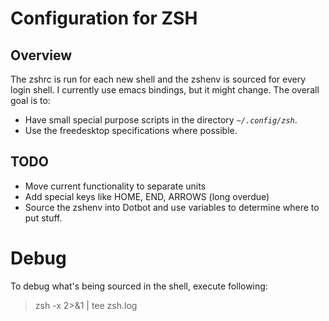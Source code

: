 # Configuration for ZSH

## Overview

The zshrc is run for each new shell and the zshenv is
sourced for every login shell. I currently use emacs
bindings, but it might change. The overall goal is to:
* Have small special purpose scripts in the directory *`~/.config/zsh`*.
* Use the freedesktop specifications where possible.

## TODO

* Move current functionality to separate units
* Add special keys like HOME, END, ARROWS (long overdue)
* Source the zshenv into Dotbot and use variables to determine where to put stuff.

# Debug

To debug what's being sourced in the shell, execute
following:

> zsh -x 2>&1 | tee zsh.log
